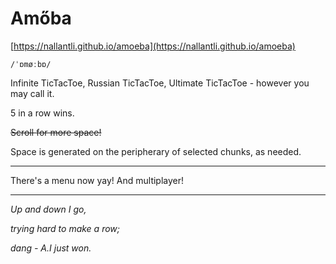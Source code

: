 # Amőba

[https://nallantli.github.io/amoeba](https://nallantli.github.io/amoeba)

`/ˈɒmøːbɒ/`

Infinite TicTacToe, Russian TicTacToe, Ultimate TicTacToe - however you may call it.

5 in a row wins.

~~Scroll for more space!~~

Space is generated on the peripherary of selected chunks, as needed.

---

There's a menu now yay! And multiplayer!

----

_Up and down I go,_

_trying hard to make a row;_

_dang - A.I just won._
